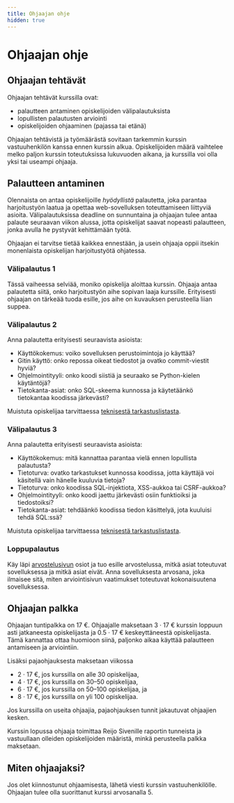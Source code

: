 ```yaml
---
title: Ohjaajan ohje
hidden: true
---
```


# Ohjaajan ohje

## Ohjaajan tehtävät

Ohjaajan tehtävät kurssilla ovat:

* palautteen antaminen opiskelijoiden välipalautuksista
* lopullisten palautusten arviointi
* opiskelijoiden ohjaaminen (pajassa tai etänä)

Ohjaajan tehtävistä ja työmäärästä sovitaan tarkemmin kurssin vastuuhenkilön kanssa ennen kurssin alkua. Opiskelijoiden määrä vaihtelee melko paljon kurssin toteutuksissa lukuvuoden aikana, ja kurssilla voi olla yksi tai useampi ohjaaja.

## Palautteen antaminen

Olennaista on antaa opiskelijoille _hyödyllistä_ palautetta, joka parantaa harjoitustyön laatua ja opettaa web-sovelluksen toteuttamiseen liittyviä asioita. Välipalautuksissa deadline on sunnuntaina ja ohjaajan tulee antaa palaute seuraavan viikon alussa, jotta opiskelijat saavat nopeasti palautteen, jonka avulla he pystyvät kehittämään työtä.

Ohjaajan ei tarvitse tietää kaikkea ennestään, ja usein ohjaaja oppii itsekin monenlaista opiskelijan harjoitustyötä ohjatessa.

### Välipalautus 1

Tässä vaiheessa selviää, moniko opiskelija aloittaa kurssin. Ohjaaja antaa palautetta siitä, onko harjoitustyön aihe sopivan laaja kurssille. Erityisesti ohjaajan on tärkeää tuoda esille, jos aihe on kuvauksen perusteella liian suppea.

### Välipalautus 2

Anna palautetta erityisesti seuraavista asioista:

* Käyttökokemus: voiko sovelluksen perustoimintoja jo käyttää?
* Gitin käyttö: onko repossa oikeat tiedostot ja ovatko commit-viestit hyviä?
* Ohjelmointityyli: onko koodi siistiä ja seuraako se Python-kielen käytäntöjä?
* Tietokanta-asiat: onko SQL-skeema kunnossa ja käytetäänkö tietokantaa koodissa järkevästi?

Muistuta opiskelijaa tarvittaessa [teknisestä tarkastuslistasta](tekninen_tarkastuslista.html).

### Välipalautus 3

Anna palautetta erityisesti seuraavista asioista:

* Käyttökokemus: mitä kannattaa parantaa vielä ennen lopullista palautusta?
* Tietoturva: ovatko tarkastukset kunnossa koodissa, jotta käyttäjä voi käsitellä vain hänelle kuuluvia tietoja?
* Tietoturva: onko koodissa SQL-injektiota, XSS-aukkoa tai CSRF-aukkoa?
* Ohjelmointityyli: onko koodi jaettu järkevästi osiin funktioiksi ja tiedostoiksi?
* Tietokanta-asiat: tehdäänkö koodissa tiedon käsittelyä, jota kuuluisi tehdä SQL:ssä?

Muistuta opiskelijaa tarvittaessa [teknisestä tarkastuslistasta](tekninen_tarkastuslista.html).

### Loppupalautus

Käy läpi [arvostelusivun](arvostelu.html) osiot ja tuo esille arvostelussa, mitkä asiat toteutuvat sovelluksessa ja mitkä asiat eivät. Anna sovelluksesta arvosana, joka ilmaisee sitä, miten arviointisivun vaatimukset toteutuvat kokonaisuutena sovelluksessa.

## Ohjaajan palkka

Ohjaajan tuntipalkka on 17 €. Ohjaajalle maksetaan 3 &middot; 17 € kurssin loppuun asti jatkaneesta opiskelijasta ja 0.5 &middot; 17 € keskeyttäneestä opiskelijasta. Tämä kannattaa ottaa huomioon siinä, paljonko aikaa käyttää palautteen antamiseen ja arviointiin.

Lisäksi pajaohjauksesta maksetaan viikossa

* 2 &middot; 17 €, jos kurssilla on alle 30 opiskelijaa,
* 4 &middot; 17 €, jos kurssilla on 30–50 opiskelijaa,
* 6 &middot; 17 €, jos kurssilla on 50–100 opiskelijaa, ja
* 8 &middot; 17 €, jos kurssilla on yli 100 opiskelijaa.

Jos kurssilla on useita ohjaajia, pajaohjauksen tunnit jakautuvat ohjaajien kesken.

Kurssin lopussa ohjaaja toimittaa Reijo Sivenille raportin tunneista ja vastuullaan olleiden opiskelijoiden määristä, minkä perusteella palkka maksetaan.

## Miten ohjaajaksi?

Jos olet kiinnostunut ohjaamisesta, lähetä viesti kurssin vastuuhenkilölle. Ohjaajan tulee olla suorittanut kurssi arvosanalla 5.
